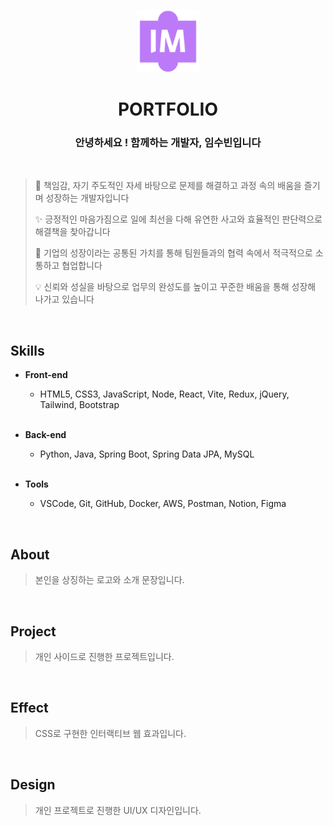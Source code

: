 <p align="middle" >
  <img width="100px;" src="/assets/logo.png"/>
</p>
<h1 align="middle">PORTFOLIO</h1>
<h3 align="middle">안녕하세요 ! 함께하는 개발자, 임수빈입니다</h3>

<br/>

> 🌱 책임감, 자기 주도적인 자세 바탕으로 문제를 해결하고 과정 속의 배움을 즐기며 성장하는 개발자입니다
>
> ✨ 긍정적인 마음가짐으로 일에 최선을 다해 유연한 사고와 효율적인 판단력으로 해결책을 찾아갑니다
>
> 🎯 기업의 성장이라는 공통된 가치를 통해 팀원들과의 협력 속에서 적극적으로 소통하고 협업합니다
>
> 💡 신뢰와 성실을 바탕으로 업무의 완성도를 높이고 꾸준한 배움을 통해 성장해 나가고 있습니다

<br/>

## Skills

- **Front-end**
  - HTML5, CSS3, JavaScript, Node, React, Vite, Redux, jQuery, Tailwind, Bootstrap
 
  <br/>
  
- **Back-end**
  - Python, Java, Spring Boot, Spring Data JPA, MySQL

  <br/>

- **Tools**
  - VSCode, Git, GitHub, Docker, AWS, Postman, Notion, Figma

<br/>

## About

> 본인을 상징하는 로고와 소개 문장입니다.

<br/>

## Project

> 개인 사이드로 진행한 프로젝트입니다.

<br/>

## Effect

> CSS로 구현한 인터랙티브 웹 효과입니다.

<br/>

## Design

> 개인 프로젝트로 진행한 UI/UX 디자인입니다.
